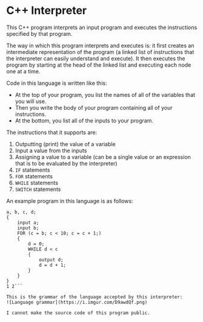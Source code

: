 # C++ Interpreter

This C++ program interprets an input program and executes the instructions specified by that program.

The way in which this program interprets and executes is: it first creates an intermediate representation of the program (a linked list of instructions that the interpreter can easily understand and execute). It then executes the program by starting at the head of the linked list and executing each node one at a time.

Code in this language is written like this: 
- At the top of your program, you list the names of all of the variables that you will use.
- Then you write the body of your program containing all of your instructions. 
- At the bottom, you list all of the inputs to your program.

The instructions that it supports are:
1. Outputting (print) the value of a variable
2. Input a value from the inputs
3. Assigning a value to a variable (can be a single value or an expression that is to be evaluated by the interpreter)
4. `IF` statements
5. `FOR` statements
6. `WHILE` statements
7. `SWITCH` statements

An example program in this language is as follows:
```
a, b, c, d;
{
    input a;
    input b;
    FOR (c = b; c < 10; c = c + 1;)
    {
        d = 0;
        WHILE d < c
        {
            output d;
            d = d + 1;
        }
    }
}
1 2```

This is the grammar of the language accepted by this interpreter:
![Language grammar](https://i.imgur.com/D9awdQf.png)

I cannot make the source code of this program public.